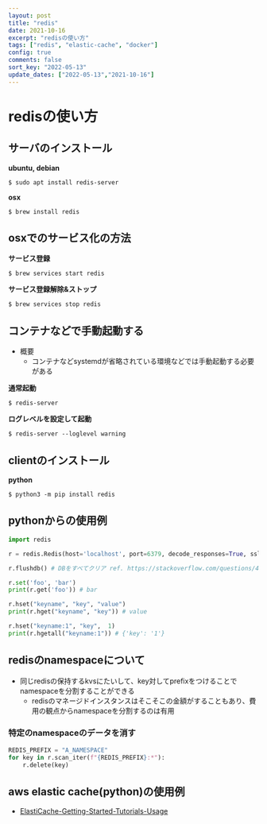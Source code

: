 ```yaml
---
layout: post
title: "redis"
date: 2021-10-16
excerpt: "redisの使い方"
tags: ["redis", "elastic-cache", "docker"]
config: true
comments: false
sort_key: "2022-05-13"
update_dates: ["2022-05-13","2021-10-16"]
---
```


# redisの使い方

## サーバのインストール

**ubuntu, debian**  
```console
$ sudo apt install redis-server
```

**osx**  
```console
$ brew install redis
```

## osxでのサービス化の方法

**サービス登録**
```console
$ brew services start redis
```
**サービス登録解除&ストップ**
```console
$ brew services stop redis
```

## コンテナなどで手動起動する
 - 概要
   - コンテナなどsystemdが省略されている環境などでは手動起動する必要がある

**通常起動**  
```console
$ redis-server
```

**ログレベルを設定して起動**  
```console
$ redis-server --loglevel warning
```

## clientのインストール

**python**
```console
$ python3 -m pip install redis
```

## pythonからの使用例

```python
import redis

r = redis.Redis(host='localhost', port=6379, decode_responses=True, ssl=False,  username=None, password=None)

r.flushdb() # DBをすべてクリア ref. https://stackoverflow.com/questions/45916183/how-do-i-to-flush-redis-db-from-python-redis

r.set('foo', 'bar')
print(r.get('foo')) # bar

r.hset("keyname", "key", "value")
print(r.hget("keyname", "key")) # value

r.hset("keyname:1", "key",  1)
print(r.hgetall("keyname:1")) # {'key': '1'}
```

## redisのnamespaceについて
 - 同じredisの保持するkvsにたいして、key対してprefixをつけることでnamespaceを分割することができる
   - redisのマネージドインスタンスはそこそこの金額がすることもあり、費用の観点からnamespaceを分割するのは有用

### 特定のnamespaceのデータを消す

```python
REDIS_PREFIX = "A_NAMESPACE"
for key in r.scan_iter(f"{REDIS_PREFIX}:*"):
    r.delete(key)
```

## aws elastic cache(python)の使用例
 - [ElastiCache-Getting-Started-Tutorials-Usage](https://docs.aws.amazon.com/AmazonElastiCache/latest/red-ug/ElastiCache-Getting-Started-Tutorials-Usage.html)

